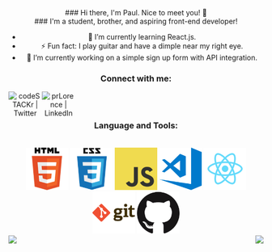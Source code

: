 <div align="center">
### Hi there, I'm Paul. Nice to meet you! 👋
<br/>
### I'm a student, brother, and aspiring front-end developer!
<br/>

- 🌱 I’m currently learning React.js.
- ⚡ Fun fact: I play guitar and have a dimple near my right eye.
- 🔭 I’m currently working on a simple sign up form with API integration.

### Connect with me:

[<img align="left" alt="codeSTACKr | Twitter" width="66px" src="https://cdn.jsdelivr.net/npm/simple-icons@3.13.0/icons/linkedin.svg" />][linkedin]
[<img align="left" alt="prLorence | LinkedIn" width="66px" src="https://cdn.jsdelivr.net/npm/simple-icons@3.13.0/icons/twitter.svg" />][twitter]

<br/>
<br/>

### Language and Tools:

<br/>

<img alt="HTML5" width="84px" src="https://raw.githubusercontent.com/github/explore/80688e429a7d4ef2fca1e82350fe8e3517d3494d/topics/html/html.png" />

<img alt="CSS3" width="84px" src="https://raw.githubusercontent.com/github/explore/80688e429a7d4ef2fca1e82350fe8e3517d3494d/topics/css/css.png" />

<img alt="JavaScript" width="84px" src="https://raw.githubusercontent.com/github/explore/80688e429a7d4ef2fca1e82350fe8e3517d3494d/topics/javascript/javascript.png" />

<img alt="Visual Studio Code" width="84px" src="https://raw.githubusercontent.com/github/explore/80688e429a7d4ef2fca1e82350fe8e3517d3494d/topics/visual-studio-code/visual-studio-code.png" />

<img alt="React" width="84px" src="https://raw.githubusercontent.com/github/explore/80688e429a7d4ef2fca1e82350fe8e3517d3494d/topics/react/react.png" />

<img alt="Git" width="84px" src="https://raw.githubusercontent.com/github/explore/80688e429a7d4ef2fca1e82350fe8e3517d3494d/topics/git/git.png" />

<img alt="GitHub" width="84px" src="https://raw.githubusercontent.com/github/explore/78df643247d429f6cc873026c0622819ad797942/topics/github/github.png" />
</div>

<img align="left" src="https://github-readme-streak-stats.herokuapp.com/?user=prLorence&&theme=react&&hide_border=true"/>

<img align="right" src="https://github-readme-stats.vercel.app/api?username=prLorence&show_icons=true&theme=react&&hide_border=true"/>

[linkedin]: https://linkedin.com/in/prLorence
[twitter]: https://twitter.com/paulorencereyes